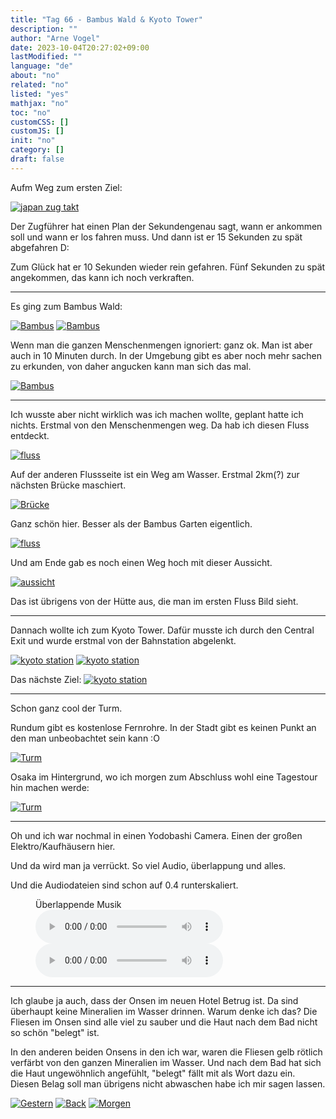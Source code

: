 ```yaml
---
title: "Tag 66 - Bambus Wald & Kyoto Tower"
description: ""
author: "Arne Vogel"
date: 2023-10-04T20:27:02+09:00
lastModified: ""
language: "de"
about: "no"
related: "no"
listed: "yes"
mathjax: "no"
toc: "no"
customCSS: []
customJS: []
init: "no"
category: []
draft: false
---
```


Aufm Weg zum ersten Ziel:

[![japan zug takt](takt-small.jpg)](takt.jpg)

Der Zugführer hat einen Plan der Sekundengenau sagt, wann er ankommen soll und wann er los fahren muss.
Und dann ist er 15 Sekunden zu spät abgefahren D:

Zum Glück hat er 10 Sekunden wieder rein gefahren.
Fünf Sekunden zu spät angekommen, das kann ich noch verkraften.

---

Es ging zum Bambus Wald:

[![Bambus](bambus-small.jpg)](bambus.jpg)
[![Bambus](bambus2-small.jpg)](bambus2.jpg)

Wenn man die ganzen Menschenmengen ignoriert: ganz ok.
Man ist aber auch in 10 Minuten durch.
In der Umgebung gibt es aber noch mehr sachen zu erkunden, von daher angucken kann man sich das mal.

[![Bambus](bambus3-small.jpg)](bambus3.jpg)

---

Ich wusste aber nicht wirklich was ich machen wollte, geplant hatte ich nichts.
Erstmal von den Menschenmengen weg.
Da hab ich diesen Fluss entdeckt.

[![fluss](fluss-small.jpg)](fluss.jpg)

Auf der anderen Flussseite ist ein Weg am Wasser.
Erstmal 2km(?) zur nächsten Brücke maschiert.

[![Brücke](brücke-small.jpg)](brücke.jpg)

Ganz schön hier.
Besser als der Bambus Garten eigentlich.

[![fluss](fluss2-small.jpg)](fluss2.jpg)

Und am Ende gab es noch einen Weg hoch mit dieser Aussicht.

[![aussicht](aussicht-small.jpg)](aussicht.jpg)

Das ist übrigens von der Hütte aus, die man im ersten Fluss Bild sieht.

---

Dannach wollte ich zum Kyoto Tower.
Dafür musste ich durch den Central Exit und wurde erstmal von der Bahnstation abgelenkt.

[![kyoto station](station2-small.jpg)](station2.jpg)
[![kyoto station](station-small.jpg)](station.jpg)

Das nächste Ziel:
[![kyoto station](station3-small.jpg)](station3.jpg)

---

Schon ganz cool der Turm.

Rundum gibt es kostenlose Fernrohre.
In der Stadt gibt es keinen Punkt an den man unbeobachtet sein kann :O

[![Turm](turm2-small.jpg)](turm2.jpg)

Osaka im Hintergrund, wo ich morgen zum Abschluss wohl eine Tagestour hin machen werde:

[![Turm](turm3-small.jpg)](turm3.jpg)

---

Oh und ich war nochmal in einen Yodobashi Camera.
Einen der großen Elektro/Kaufhäusern hier.

Und da wird man ja verrückt.
So viel Audio, überlappung und alles.

Und die Audiodateien sind schon auf 0.4 runterskaliert.

<figure>
  <figcaption>Überlappende Musik</figcaption>
  <audio controls src="laut.mp3">
    <a href="laut.mp3"> Download audio </a>
  </audio>
    <audio controls src="laut2.mp3">
    <a href="laut2.mp3"> Download audio </a>
  </audio>

</figure>



---

Ich glaube ja auch, dass der Onsen im neuen Hotel Betrug ist.
Da sind überhaupt keine Mineralien im Wasser drinnen.
Warum denke ich das?
Die Fliesen im Onsen sind alle viel zu sauber und die Haut nach dem Bad nicht so schön "belegt" ist.

In den anderen beiden Onsens in den ich war, waren die Fliesen gelb rötlich verfärbt von den ganzen Mineralien im Wasser.
Und nach dem Bad hat sich die Haut ungewöhnlich angefühlt, "belegt" fällt mit als Wort dazu ein.
Diesen Belag soll man übrigens nicht abwaschen habe ich mir sagen lassen.


[![Gestern](../left.png)](../tag-65) [![Back](../back.png)](..) [![Morgen](../right.png)](../tag-67)
